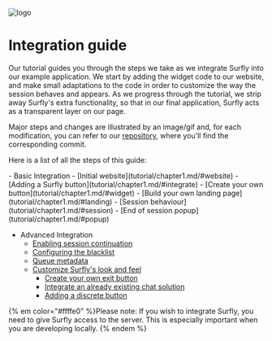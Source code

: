 ![logo](images/logosmall.png)
# Integration guide


Our tutorial guides you through the steps we take as we integrate Surfly into our example application. We start by adding the widget code to our website, and make small adaptations to the code in order to customize the way the session behaves and appears. As we progress through the tutorial, we strip away Surfly's extra functionality, so that in our final application, Surfly acts as a transparent layer on our page. 

Major steps and changes are illustrated by an image/gif and, for each modification, you can refer to our [repository](https://github.com/MathildeJ/Cake_shop_example), where you'll find the corresponding commit. 
<p>Here is a list of all the steps of this guide:</p>
 - Basic Integration
   - [Initial website](tutorial/chapter1.md/#website)
   - [Adding a Surfly button](tutorial/chapter1.md/#integrate)
   - [Create your own button](tutorial/chapter1.md/#widget)
   - [Build your own landing page](tutorial/chapter1.md/#landing)
   - [Session behaviour](tutorial/chapter1.md/#session)
   - [End of session popup](tutorial/chapter1.md/#popup)
   
   
 - Advanced Integration
   - [Enabling session continuation](tutorial/advanced_integration.md/#receipt)
   - [Configuring the blacklist](tutorial/advanced_integration.md/#blacklist)
   - [Queue metadata](tutorial/advanced_integration.md/#metadata)
   - [Customize Surfly's look and feel](tutorial/advanced_integration.md/#remove-ui)
     - [Create your own exit button](tutorial/advanced_integration.md/#exit_button)
     - [Integrate an already existing chat solution](tutorial/advanced_integration.md/#chat)
     - [Adding a discrete button](tutorial/advanced_integration.md/#small_button)


{% em color="#ffffe0" %}Please note: 
If you wish to integrate Surfly, you need to give Surfly access to the server. This is especially important when you are developing locally.  {% endem %}



